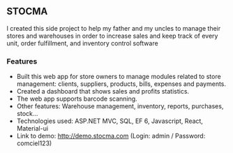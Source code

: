 ## STOCMA

I created this side project to help my father and my uncles to manage their stores and warehouses in order to increase sales and keep track of every unit, order fulfillment, and inventory control software

### Features

* Built this web app for store owners to manage modules related to store management: clients, suppliers, products, bills, expenses and payments.
* Created a dashboard that shows sales and profits statistics.
* The web app supports barcode scanning.
* Other features: Warehouse management, inventory, reports, purchases, stock...
* Technologies used: ASP.NET MVC, SQL, EF 6, Javascript, React, Material-ui
* Link to demo: http://demo.stocma.com (Login: admin / Password: comciel123)
